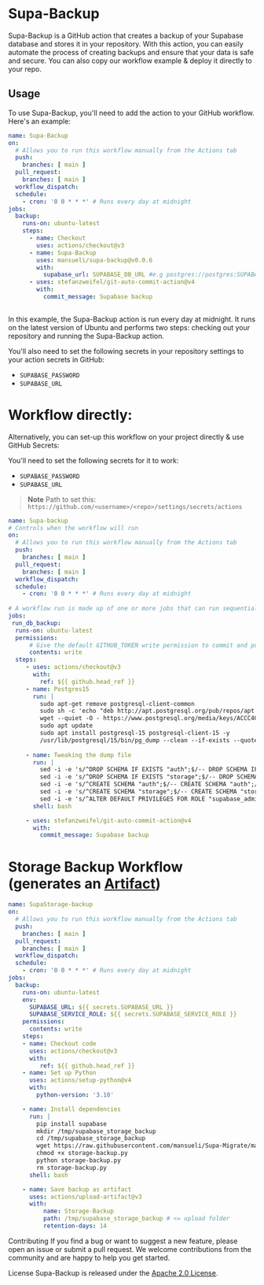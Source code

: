 # Supa-Backup

Supa-Backup is a GitHub action that creates a backup of your Supabase database and stores it in your repository. With this action, you can easily automate the process of creating backups and ensure that your data is safe and secure. You can also copy our workflow example & deploy it directly to your repo. 

## Usage

To use Supa-Backup, you'll need to add the action to your GitHub workflow. Here's an example:

```yaml
name: Supa-Backup
on:
  # Allows you to run this workflow manually from the Actions tab
  push:
    branches: [ main ]
  pull_request:
    branches: [ main ]
  workflow_dispatch:
  schedule:
    - cron: '0 0 * * *' # Runs every day at midnight
jobs:
  backup:
    runs-on: ubuntu-latest
    steps:
      - name: Checkout
        uses: actions/checkout@v3
      - name: Supa-Backup
        uses: mansueli/supa-backup@v0.0.6
        with:
          supabase_url: SUPABASE_DB_URL #e.g postgres://postgres:SUPABASE_PASSWORD@SUPABASE_DB_URL:6543/postgres
      - uses: stefanzweifel/git-auto-commit-action@v4
        with:
          commit_message: Supabase backup
         
```
In this example, the Supa-Backup action is run every day at midnight. It runs on the latest version of Ubuntu and performs two steps: checking out your repository and running the Supa-Backup action.

You'll also need to set the following secrets in your repository settings to your action secrets in GitHub:

 - `SUPABASE_PASSWORD`
 - `SUPABASE_URL`

# Workflow directly:

Alternatively, you can set-up this workflow on your project directly & use GitHub Secrets:

You'll need to set the following secrets for it to work:

- `SUPABASE_PASSWORD`
- `SUPABASE_URL`

> **Note** 
> Path to set this: `https://github.com/<username>/<repo>/settings/secrets/actions`

````yaml
name: Supa-backup
# Controls when the workflow will run
on:
  # Allows you to run this workflow manually from the Actions tab
  push:
    branches: [ main ]
  pull_request:
    branches: [ main ]
  workflow_dispatch:
  schedule:
    - cron: '0 0 * * *' # Runs every day at midnight
    
# A workflow run is made up of one or more jobs that can run sequentially or in parallel
jobs:   
 run_db_backup:
  runs-on: ubuntu-latest
  permissions:
      # Give the default GITHUB_TOKEN write permission to commit and push the changed files back to the repository.
      contents: write
  steps:
     - uses: actions/checkout@v3
       with:
         ref: ${{ github.head_ref }}
     - name: Postgres15 
       run: |
         sudo apt-get remove postgresql-client-common
         sudo sh -c 'echo "deb http://apt.postgresql.org/pub/repos/apt $(lsb_release -cs)-pgdg main" > /etc/apt/sources.list.d/pgdg.list'
         wget --quiet -O - https://www.postgresql.org/media/keys/ACCC4CF8.asc | sudo tee /etc/apt/trusted.gpg.d/pgdg.asc &>/dev/null
         sudo apt update
         sudo apt install postgresql-15 postgresql-client-15 -y
         /usr/lib/postgresql/15/bin/pg_dump --clean --if-exists --quote-all-identifiers --schema '*' --exclude-schema 'extensions|graphql|graphql_public|net|pgbouncer|pgsodium|pgsodium_masks|realtime|supabase_functions|storage|pg_*|information_schema' -d postgres://postgres:${{ secrets.SUPABASE_PASSWORD }}@${{ secrets.SUPABASE_URL }}:6543/postgres > dump.sql
         
     - name: Tweaking the dump file    
       run: |
         sed -i -e 's/^DROP SCHEMA IF EXISTS "auth";$/-- DROP SCHEMA IF EXISTS "auth";/' dump.sql
         sed -i -e 's/^DROP SCHEMA IF EXISTS "storage";$/-- DROP SCHEMA IF EXISTS "storage";/' dump.sql
         sed -i -e 's/^CREATE SCHEMA "auth";$/-- CREATE SCHEMA "auth";/' dump.sql
         sed -i -e 's/^CREATE SCHEMA "storage";$/-- CREATE SCHEMA "storage";/' dump.sql
         sed -i -e 's/^ALTER DEFAULT PRIVILEGES FOR ROLE "supabase_admin"/-- ALTER DEFAULT PRIVILEGES FOR ROLE "supabase_admin"/' dump.sql
       shell: bash   

     - uses: stefanzweifel/git-auto-commit-action@v4
       with:
         commit_message: Supabase backup
````

# Storage Backup Workflow (generates an [Artifact](https://docs.github.com/en/actions/using-workflows/storing-workflow-data-as-artifacts))

````yaml
name: SupaStorage-backup
on:
  # Allows you to run this workflow manually from the Actions tab
  push:
    branches: [ main ]
  pull_request:
    branches: [ main ]
  workflow_dispatch:
  schedule:
    - cron: '0 0 * * *' # Runs every day at midnight
jobs:
  backup:
    runs-on: ubuntu-latest
    env:
      SUPABASE_URL: ${{ secrets.SUPABASE_URL }}
      SUPABASE_SERVICE_ROLE: ${{ secrets.SUPABASE_SERVICE_ROLE }}
    permissions:
      contents: write
    steps:
    - name: Checkout code
      uses: actions/checkout@v3
      with:
         ref: ${{ github.head_ref }}
    - name: Set up Python
      uses: actions/setup-python@v4
      with:
        python-version: '3.10'

    - name: Install dependencies
      run: |
        pip install supabase
        mkdir /tmp/supabase_storage_backup
        cd /tmp/supabase_storage_backup
        wget https://raw.githubusercontent.com/mansueli/Supa-Migrate/main/storage-backup.py
        chmod +x storage-backup.py
        python storage-backup.py
        rm storage-backup.py
      shell: bash

    - name: Save backup as artifact
      uses: actions/upload-artifact@v3
      with:
          name: Storage-Backup
          path: /tmp/supabase_storage_backup # <= upload folder
          retention-days: 14
````
Contributing
If you find a bug or want to suggest a new feature, please open an issue or submit a pull request. We welcome contributions from the community and are happy to help you get started.

License
Supa-Backup is released under the [Apache 2.0 License](https://github.com/mansueli/Supa-Backup/blob/main/LICENSE).
